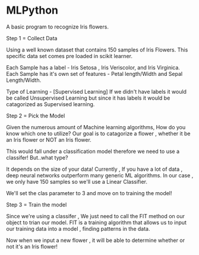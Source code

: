 # MLPython
A basic program to recognize Iris flowers. 

Step 1 = Collect Data 

Using a well known dataset that contains 150 samples of Iris Flowers. 
This specific data set comes pre loaded in scikit learner. 

Each Sample has a label - Iris Setosa , Iris Veriscolor, and Iris Virginica. 
Each Sample has it's own set of features - Petal length/Width and Sepal Length/Width. 

Type of Learning - [Supervised Learning]
If we didn't have labels it would be called Unsupervised Learning but since it has labels it would be catagorized as Supervised learning. 

Step 2 = Pick the Model 

Given the numerous amount of Machine learning algorithms, How do you know which one to utilize? 
Our goal is to catagorize a flower , whether it be an Iris flower or NOT an Iris flower.

This would fall under a classification model therefore we need to use a classifer! 
But..what type? 

It depends on the size of your data! Currently , If you have a lot of data , deep neural networks outperform many generic ML algorithms.
In our case , we only have 150 samples so we'll use a Linear Classifier. 

We'll set the clas parameter to 3 and move on to training the model!

Step 3 = Train the model 

Since we're using a classifer , We just need to call the FIT method on our object to trian our model.
FIT is a training algorithm that allows us to input our training data into a model , finding patterns in the data. 

Now when we input a new flower , it will be able to determine whether or not it's an Iris flower! 



